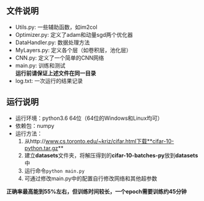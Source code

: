 ## 文件说明
- Utils.py: 一些辅助函数，如im2col
- Optimizer.py: 定义了adam和动量sgd两个优化器
- DataHandler.py: 数据处理方法  
- MyLayers.py: 定义各个层（如卷积层，池化层）
- CNN.py: 定义了一个简单的CNN网络  
- main.py: 训练和测试  
**运行前请保证上述文件在同一目录**  
- log.txt: 一次运行的结果记录  

## 运行说明  
- 运行环境：python3.6 64位（64位的Windows和Linux均可）
- 依赖包：numpy
- 运行方法：
    1. 从http://www.cs.toronto.edu/~kriz/cifar.html下载**cifar-10-python.tar.gz**  
    2. 建立**datasets**文件夹，将解压得到的**cifar-10-batches-py**放到**datasets**中
    3. 运行命令`python main.py`  
    4. 可通过修改main.py中的配置自行修改网络和其他超参数

**正确率最高能到55%左右，但训练时间较长，一个epoch需要训练约45分钟**  